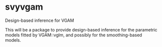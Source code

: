# svyvgam
Design-based inference for VGAM

This will be a package to provide design-based inference for the parametric models fitted by VGAM::vglm, 
and possibly for the smoothing-based models. 
